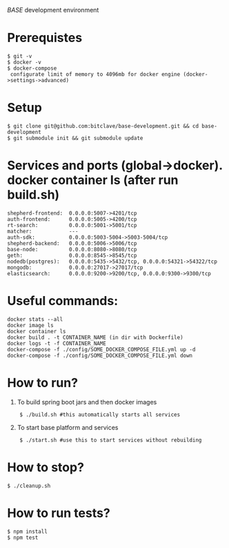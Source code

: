 *BASE* development environment

# Prerequistes

    $ git -v
    $ docker -v
    $ docker-compose
     configurate limit of memory to 4096mb for docker engine (docker->settings->advanced)
     
# Setup

    $ git clone git@github.com:bitclave/base-development.git && cd base-development
    $ git submodule init && git submodule update

# Services and ports (global->docker). docker container ls (after run build.sh)
```
shepherd-frontend:  0.0.0.0:5007->4201/tcp                             
auth-frontend:      0.0.0.0:5005->4200/tcp
rt-search:          0.0.0.0:5001->5001/tcp
matcher:            ---
auth-sdk:           0.0.0.0:5003-5004->5003-5004/tcp
shepherd-backend:   0.0.0.0:5006->5006/tcp
base-node:          0.0.0.0:8080->8080/tcp
geth:               0.0.0.0:8545->8545/tcp
nodedb(postgres):   0.0.0.0:5435->5432/tcp, 0.0.0.0:54321->54322/tcp
mongodb:            0.0.0.0:27017->27017/tcp
elasticsearch:      0.0.0.0:9200->9200/tcp, 0.0.0.0:9300->9300/tcp
```

# Useful commands:
```
docker stats --all
docker image ls
docker container ls
docker build . -t CONTAINER_NAME (in dir with Dockerfile)
docker logs -t -f CONTAINER_NAME
docker-compose -f ./config/SOME_DOCKER_COMPOSE_FILE.yml up -d
docker-compose -f ./config/SOME_DOCKER_COMPOSE_FILE.yml down
```

# How to run?

1. To build spring boot jars and then docker images

```
    $ ./build.sh #this automatically starts all services
```

2. To start base platform and services

```
    $ ./start.sh #use this to start services without rebuilding
```

# How to stop?

    $ ./cleanup.sh

# How to run tests?
    
    $ npm install
    $ npm test
